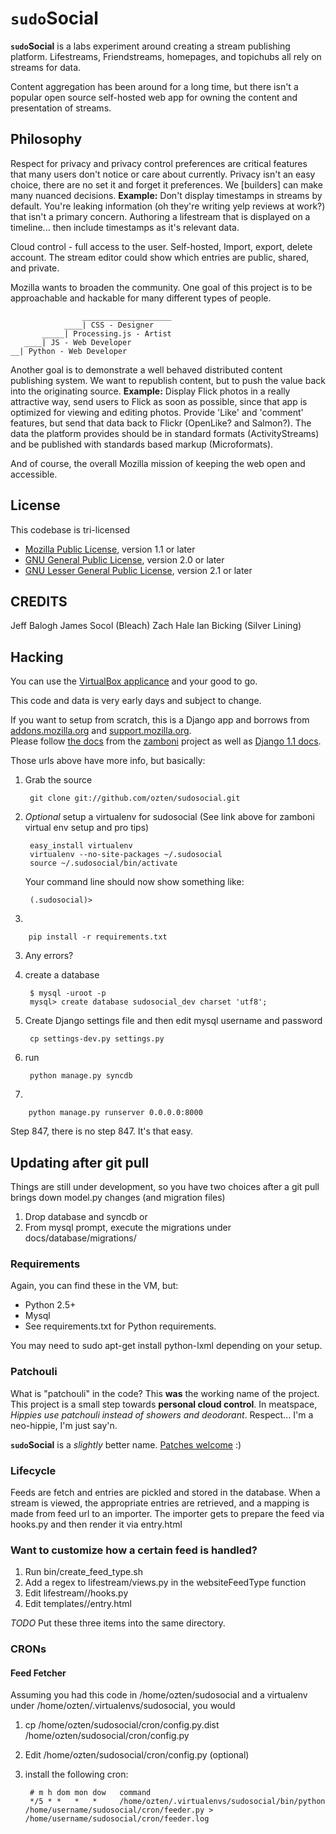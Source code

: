 # `sudo`Social #
**`sudo`Social** is a labs experiment around creating a stream
publishing platform. Lifestreams, Friendstreams, homepages,
and topichubs all rely on streams for data. 

Content aggregation has been around for a long time, but there isn't a popular
open source self-hosted web app for owning the content
and presentation of streams.

## Philosophy ##

Respect for privacy and privacy control preferences are critical features that
many users don't notice or care about currently. Privacy isn't an
easy choice, there are no set it and forget it preferences. We [builders]
can make many nuanced decisions.
**Example:** Don't display timestamps in streams by default. You're leaking
 information (oh they're writing yelp reviews at work?)
that isn't a primary concern. Authoring a lifestream that is displayed
on a timeline... then include timestamps as it's relevant data.

Cloud control - full access to the user. Self-hosted, Import, export, delete account.
The stream editor could show which entries are public, shared, and private.

Mozilla wants to broaden the community. One goal of this project is to be
approachable and hackable for many different types of people.

                    ____________________
                ____| CSS - Designer
           _____| Processing.js - Artist
       ____| JS - Web Developer
    __| Python - Web Developer
    
Another goal is to demonstrate a well behaved distributed
content publishing system. We want to republish
content, but to push the value back into the originating source.
**Example:** Display Flick photos in a really attractive way, send
users to Flick as soon as possible, since that app is optimized for
viewing and editing photos. Provide 'Like' and 'comment' features,
but send that data back to Flickr (OpenLike? and Salmon?). 
The data the platform provides should be in standard formats (ActivityStreams)
and be published with standards based markup (Microformats).

And of course, the overall Mozilla mission of keeping the web open
and accessible.

## License ##
This codebase is tri-licensed
  * [Mozilla Public License](http://www.mozilla.org/MPL/MPL-1.1.html), version 1.1 or later
  * [GNU General Public License](http://www.gnu.org/licenses/gpl-2.0.html), version 2.0 or later
  * [GNU Lesser General Public License](http://www.gnu.org/licenses/lgpl-2.1.html), version 2.1 or later
  
## CREDITS ##
Jeff Balogh
James Socol (Bleach)
Zach Hale
Ian Bicking (Silver Lining)

## Hacking ##
You can use the [VirtualBox applicance](http://sudosocial.me/static/sudosocial.zip) and your good to go.

This code and data is very early days and subject to change.

If you want to setup from scratch, this is a Django app and borrows from
[addons.mozilla.org](http://addons.mozilla.org) and [support.mozilla.org](http://support.mozilla.org).  
Please follow [the docs](http://jbalogh.github.com/zamboni/topics/installation/) from
the [zamboni](http://github.com/jbalogh/zamboni) project 
as well as [Django 1.1 docs](http://docs.djangoproject.com/en/1.1/).

Those urls above have more info, but basically:

1. Grab the source

        git clone git://github.com/ozten/sudosocial.git
1. *Optional* setup a virtualenv for sudosocial (See link above for zamboni virtual env setup and pro tips)

        easy_install virtualenv
        virtualenv --no-site-packages ~/.sudosocial
        source ~/.sudosocial/bin/activate
   Your command line should now show something like:

        (.sudosocial)> 
2. 

        pip install -r requirements.txt
3. Any errors? 
4. create a database

        $ mysql -uroot -p 
        mysql> create database sudosocial_dev charset 'utf8';

5. Create Django settings file and then edit mysql username and password

        cp settings-dev.py settings.py
   
6. run 

        python manage.py syncdb
7. 

        python manage.py runserver 0.0.0.0:8000

Step 847, there is no step 847. It's that easy.

## Updating after git pull ##

Things are still under development, so you have two choices after a git pull brings down model.py changes (and migration files)

1. Drop database and syncdb
or
2. From mysql prompt, execute the migrations under docs/database/migrations/
  
### Requirements ###
Again, you can find these in the VM, but:

 * Python 2.5+
 * Mysql
 * See requirements.txt for Python requirements.

You may need to sudo apt-get install python-lxml depending on your setup.

### Patchouli ###
What is "patchouli" in the code?
This **was** the working name of the project. This project is a small step towards **personal cloud control**. 
In meatspace, *Hippies use patchouli instead of showers and deodorant*. Respect... I'm a neo-hippie, I'm just say'n.

**`sudo`Social** is a *slightly* better name. [Patches welcome](http://groups.google.com/group/mozilla-labs-sudosocial/browse_thread/thread/2bb964af28c46755) :)

### Lifecycle ###
Feeds are fetch and entries are pickled and stored in the database.
When a stream is viewed, the appropriate entries are retrieved, and
a mapping is made from feed url to an importer. The importer
gets to prepare the feed via hooks.py and then render it via
entry.html

### Want to customize how a certain feed is handled? ###
1. Run bin/create_feed_type.sh <sitename>
2. Add a regex to lifestream/views.py in the websiteFeedType function
3. Edit lifestream/<sitename>/hooks.py
4. Edit templates/<sitename>/entry.html

*TODO*  Put these three items into the same directory.

### CRONs ###
#### Feed Fetcher ####

Assuming you had this code in /home/ozten/sudosocial and a virtualenv under /home/ozten/.virtualenvs/sudosocial, you would

1. cp /home/ozten/sudosocial/cron/config.py.dist /home/ozten/sudosocial/cron/config.py
2. Edit /home/ozten/sudosocial/cron/config.py (optional)
3. install the following cron:

        # m h dom mon dow   command
        */5 * *   *   *     /home/ozten/.virtualenvs/sudosocial/bin/python /home/username/sudosocial/cron/feeder.py > /home/username/sudosocial/cron/feeder.log